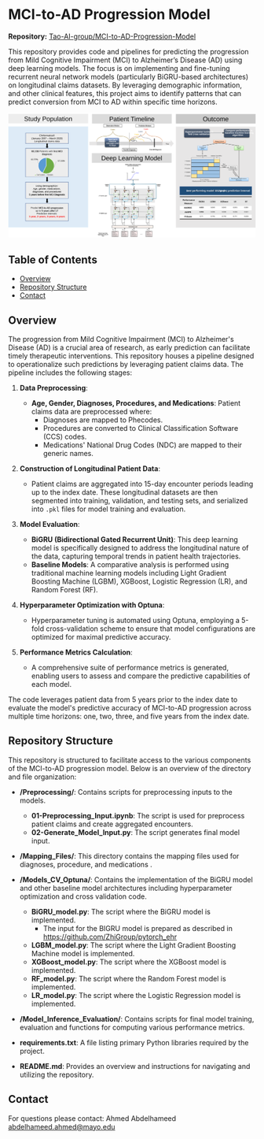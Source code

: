 # MCI-to-AD Progression Model

**Repository:** [Tao-AI-group/MCI-to-AD-Progression-Model](https://github.com/Tao-AI-group/MCI-to-AD-Progression-Model)

This repository provides code and pipelines for predicting the progression from Mild Cognitive Impairment (MCI) to Alzheimer’s Disease (AD) using deep learning models. The focus is on implementing and fine-tuning recurrent neural network models (particularly BiGRU-based architectures) on longitudinal claims datasets. By leveraging demographic information, and other clinical features, this project aims to identify patterns that can predict conversion from MCI to AD within specific time horizons.

![alt text](https://raw.githubusercontent.com/Tao-AI-group/MCI-to-AD-Progression-Model/main/GA.svg)
## Table of Contents
- [Overview](#overview)
- [Repository Structure](#repository-structure)
- [Contact](#contact)

## Overview

The progression from Mild Cognitive Impairment (MCI) to Alzheimer's Disease (AD) is a crucial area of research, as early prediction can facilitate timely therapeutic interventions. This repository houses a pipeline designed to operationalize such predictions by leveraging patient claims data. The pipeline includes the following stages:

1. **Data Preprocessing**:
   - **Age, Gender, Diagnoses, Procedures, and Medications**: Patient claims data are preprocessed where:
     - Diagnoses are mapped to Phecodes.
     - Procedures are converted to Clinical Classification Software (CCS) codes.
     - Medications' National Drug Codes (NDC) are mapped to their generic names.

2. **Construction of Longitudinal Patient Data**:
   - Patient claims are aggregated into 15-day encounter periods leading up to the index date. These longitudinal datasets are then segmented into training, validation, and testing sets, and serialized into `.pkl` files for model training and evaluation.

3. **Model Evaluation**:
   - **BiGRU (Bidirectional Gated Recurrent Unit)**: This deep learning model is specifically designed to address the longitudinal nature of the data, capturing temporal trends in patient health trajectories.
   - **Baseline Models**: A comparative analysis is performed using traditional machine learning models including Light Gradient Boosting Machine (LGBM), XGBoost, Logistic Regression (LR), and Random Forest (RF).

4. **Hyperparameter Optimization with Optuna**:
   - Hyperparameter tuning is automated using Optuna, employing a 5-fold cross-validation scheme to ensure that model configurations are optimized for maximal predictive accuracy.

5. **Performance Metrics Calculation**:
   - A comprehensive suite of performance metrics is generated, enabling users to assess and compare the predictive capabilities of each model.

The code leverages patient data from 5 years prior to the index date to evaluate the model's predictive accuracy of MCI-to-AD progression across multiple time horizons: one, two, three, and five years from the index date.


## Repository Structure

This repository is structured to facilitate access to the various components of the MCI-to-AD progression model. Below is an overview of the directory and file organization:


- **/Preprocessing/**: Contains scripts for preprocessing inputs to the models.
  - **01-Preprocessing_Input.ipynb**: The script is used for preprocess patient claims and create aggregated encounters.
  - **02-Generate_Model_Input.py**: The script generates final model input.

- **/Mapping_Files/**: This directory contains the mapping files used for diagnoses, procedure, and medications .

- **/Models_CV_Optuna/**: Contains the implementation of the BiGRU model and other baseline model architectures including hyperparameter optimization and cross validation code.
  - **BiGRU_model.py**: The script where the BiGRU model is implemented.
    - The input for the BIGRU model is prepared as described in https://github.com/ZhiGroup/pytorch_ehr
  - **LGBM_model.py**: The script where the Light Gradient Boosting Machine model is implemented.
  - **XGBoost_model.py**: The script where the XGBoost model is implemented.
  - **RF_model.py**: The script where the Random Forest model is implemented.
  - **LR_model.py**: The script where the Logistic Regression model is implemented.

- **/Model_Inference_Evaluation/**: Contains scripts for final model training, evaluation and functions for computing various performance metrics.

- **requirements.txt**: A file listing primary Python libraries required by the project.

- **README.md**: Provides an overview and instructions for navigating and utilizing the repository.

## Contact
For questions please contact: Ahmed Abdelhameed abdelhameed.ahmed@mayo.edu


